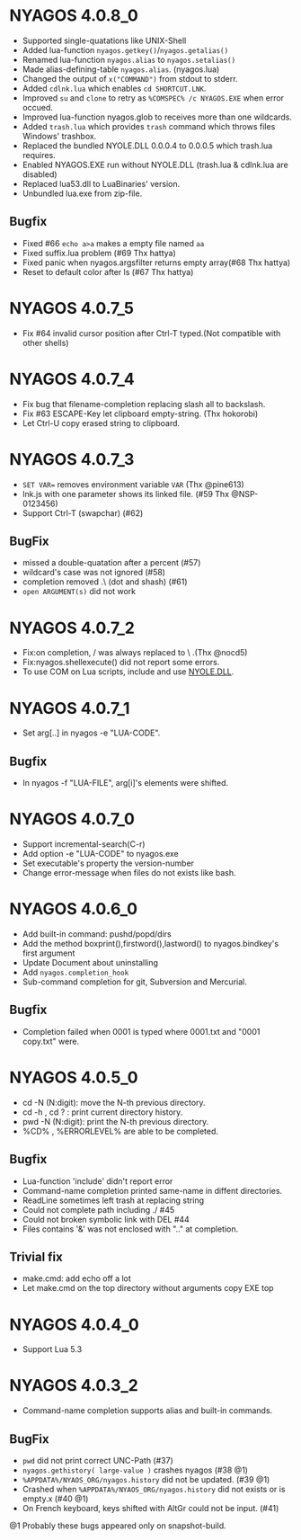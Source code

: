 NYAGOS 4.0.8\_0
===============
* Supported single-quatations like UNIX-Shell
* Added lua-function `nyagos.getkey()`/`nyagos.getalias()`
* Renamed lua-function `nyagos.alias` to `nyagos.setalias()`
* Made alias-defining-table `nyagos.alias`. (nyagos.lua)
* Changed the output of `x("COMMAND")` from stdout to stderr.
* Added `cdlnk.lua` which enables `cd SHORTCUT.LNK`.
* Improved `su` and `clone` to retry as `%COMSPEC% /c NYAGOS.EXE` when error occued.
* Improved lua-function nyagos.glob to receives more than one wildcards.
* Added `trash.lua` which provides `trash` command which throws files Windows' trashbox.
* Replaced the bundled NYOLE.DLL 0.0.0.4 to 0.0.0.5 which trash.lua requires.
* Enabled NYAGOS.EXE run without NYOLE.DLL (trash.lua & cdlnk.lua are disabled)
* Replaced lua53.dll to LuaBinaries' version.
* Unbundled lua.exe from zip-file.

Bugfix
-------
* Fixed #66 `echo a>a` makes a empty file named `aa`
* Fixed suffix.lua problem (#69 Thx hattya)
* Fixed panic when nyagos.argsfilter returns empty array(#68 Thx hattya)
* Reset to default color after ls (#67 Thx hattya)

NYAGOS 4.0.7\_5
===============
* Fix #64 invalid cursor position after Ctrl-T typed.(Not compatible with other shells)

NYAGOS 4.0.7\_4
===============
* Fix bug that filename-completion replacing slash all to backslash.
* Fix #63 ESCAPE-Key let clipboard empty-string. (Thx hokorobi)
* Let Ctrl-U copy erased string to clipboard.

NYAGOS 4.0.7\_3
===============
* `SET VAR=` removes environment variable `VAR` (Thx @pine613)
* lnk.js with one parameter shows its linked file. (#59 Thx @NSP-0123456)
* Support Ctrl-T (swapchar) (#62)

BugFix
------
* missed a double-quatation after a percent (#57)
* wildcard's case was not ignored (#58)
* completion removed .\ (dot and shash) (#61)
* `open ARGUMENT(s)` did not work

NYAGOS 4.0.7\_2
===============
* Fix:on completion, / was always replaced to \ .(Thx @nocd5)
* Fix:nyagos.shellexecute() did not report some errors.
* To use COM on Lua scripts, include and use [NYOLE.DLL](https://github.com/zetamatta/nyole).

NYAGOS 4.0.7\_1
===============
* Set arg[..] in nyagos -e "LUA-CODE".

Bugfix
------
* In nyagos -f "LUA-FILE", arg[i]'s elements were shifted.

NYAGOS 4.0.7\_0
===============
* Support incremental-search(C-r)
* Add option -e "LUA-CODE" to nyagos.exe
* Set executable's property the version-number
* Change error-message when files do not exists like bash.

NYAGOS 4.0.6\_0
===============

* Add built-in command: pushd/popd/dirs
* Add the method boxprint(),firstword(),lastword() to nyagos.bindkey's first argument
* Update Document about uninstalling
* Add `nyagos.completion_hook`
* Sub-command completion for git, Subversion and Mercurial.

Bugfix
------
* Completion failed when 0001 is typed where 0001.txt and "0001 copy.txt" were.

NYAGOS 4.0.5\_0
================

* cd -N (N:digit): move the N-th previous directory.
* cd -h , cd ? : print current directory history.
* pwd -N (N:digit): print the N-th previous directory.
* %CD% , %ERRORLEVEL% are able to be completed.

Bugfix
------
* Lua-function 'include' didn't report error
* Command-name completion printed same-name in diffent directories.
* ReadLine sometimes left trash at replacing string
* Could not complete path including ./ #45
* Could not broken symbolic link with DEL #44
* Files contains '&' was not enclosed with ".." at completion.

Trivial fix
-----------
* make.cmd: add echo off a lot
* Let make.cmd on the top directory without arguments copy EXE top 

NYAGOS 4.0.4\_0
================
* Support Lua 5.3

NYAGOS 4.0.3\_2
===============
* Command-name completion supports alias and built-in commands.

BugFix
------
* `pwd` did not print correct UNC-Path (#37)
* `nyagos.gethistory( large-value )` crashes nyagos (#38 @1)
* `%APPDATA%/NYAOS_ORG/nyagos.history` did not be updated. (#39 @1)
* Crashed when `%APPDATA%/NYAOS_ORG/nyagos.history` did not exists or is empty.x (#40 @1)
* On French keyboard, keys shifted with AltGr could not be input. (#41)

@1 Probably these bugs appeared only on snapshot-build.
